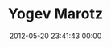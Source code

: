 ---
title: "Yogev Marotz"
date: 2012-05-20 23:41:43 00:00
permalink: /therealgevi
twitter: "TheRealGevi"
likes: [596,580,66,97,180,563,1271,1263,1456,73,1029,1508,1112,398,1574]
id: 519
gravatar: "http://www.gravatar.com/avatar/0ae0efe272139be439c2b06041399ca4"
---